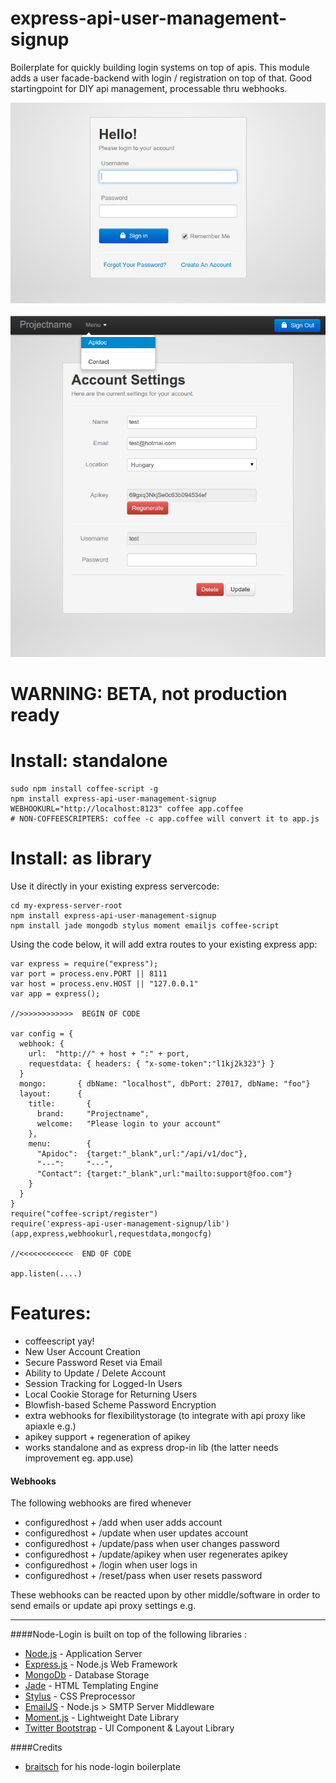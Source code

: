 express-api-user-management-signup
==================================

Boilerplate for quickly building login systems on top of apis. This module adds a user facade-backend with login / registration on top of that. Good startingpoint for DIY api management, processable thru webhooks.

<img src=".res/login.png">
<br><br>
<img src=".res/loggedin.png">

# WARNING: BETA, not production ready

# Install: standalone

    sudo npm install coffee-script -g
    npm install express-api-user-management-signup
    WEBHOOKURL="http://localhost:8123" coffee app.coffee
    # NON-COFFEESCRIPTERS: coffee -c app.coffee will convert it to app.js 

# Install: as library 

Use it directly in your existing express servercode:

    cd my-express-server-root
    npm install express-api-user-management-signup
    npm install jade mongodb stylus moment emailjs coffee-script

Using the code below, it will add extra routes to your existing express app:

    var express = require("express");
    var port = process.env.PORT || 8111
    var host = process.env.HOST || "127.0.0.1"
    var app = express();

    //>>>>>>>>>>>>  BEGIN OF CODE
    
    var config = {
      webhook: {
        url:  "http://" + host + ":" + port,
        requestdata: { headers: { "x-some-token":"l1kj2k323"} }
      }
      mongo:       { dbName: "localhost", dbPort: 27017, dbName: "foo"}
      layout:      {
        title:       {
          brand:     "Projectname",
          welcome:   "Please login to your account"
        },
        menu:        {
          "Apidoc":  {target:"_blank",url:"/api/v1/doc"},
          "---":     "---",
          "Contact": {target:"_blank",url:"mailto:support@foo.com"}
        }
      }
    }
    require("coffee-script/register")
    require('express-api-user-management-signup/lib')(app,express,webhookurl,requestdata,mongocfg)

    //<<<<<<<<<<<<  END OF CODE

    app.listen(....)

# Features:

* coffeescript yay!
* New User Account Creation
* Secure Password Reset via Email
* Ability to Update / Delete Account
* Session Tracking for Logged-In Users
* Local Cookie Storage for Returning Users
* Blowfish-based Scheme Password Encryption
* extra webhooks for flexibilitystorage (to integrate with api proxy like apiaxle e.g.)
* apikey support + regeneration of apikey
* works standalone and as express drop-in lib (the latter needs improvement eg. app.use)

#### Webhooks

The following webhooks are fired whenever 

* configuredhost + /add 
    when user adds account
* configuredhost + /update 
    when user updates account
* configuredhost + /update/pass 
    when user changes password
* configuredhost + /update/apikey
    when user regenerates apikey
* configuredhost + /login
    when user logs in
* configuredhost + /reset/pass
    when user resets password

These webhooks can be reacted upon by other middle/software in order to 
 send emails or update api proxy settings e.g.

***

####Node-Login is built on top of the following libraries :

* [Node.js](http://nodejs.org/) - Application Server
* [Express.js](http://expressjs.com/) - Node.js Web Framework
* [MongoDb](http://www.mongodb.org/) - Database Storage
* [Jade](http://jade-lang.com/) - HTML Templating Engine
* [Stylus](http://learnboost.github.com/stylus/) - CSS Preprocessor
* [EmailJS](http://github.com/eleith/emailjs) - Node.js > SMTP Server Middleware
* [Moment.js](http://momentjs.com/) - Lightweight Date Library
* [Twitter Bootstrap](http://twitter.github.com/bootstrap/) - UI Component & Layout Library

####Credits

* [braitsch](http://github.com/braitsch) for his node-login boilerplate
